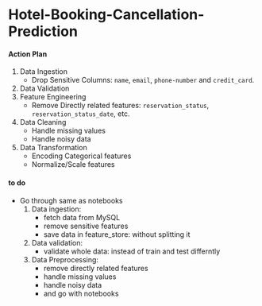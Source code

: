 # Hotel-Booking-Cancellation-Prediction



#### Action Plan
1. Data Ingestion
    - Drop Sensitive Columns: `name`, `email`, `phone-number` and `credit_card`.
2. Data Validation
3. Feature Engineering
    - Remove Directly related features: `reservation_status`, `reservation_status_date`, etc.
4. Data Cleaning
    - Handle missing values
    - Handle noisy data
4. Data Transformation
    - Encoding Categorical features
    - Normalize/Scale features



#### to do
- Go through same as notebooks
    1. Data ingestion:
        - fetch data from MySQL
        - remove sensitive features
        - save data in feature_store: without splitting it
    2. Data validation:
        - validate whole data: instead of train and test differntly
    3. Data Preprocessing:
        - remove directly related features
        - handle missing values
        - handle noisy data
        - and go with notebooks